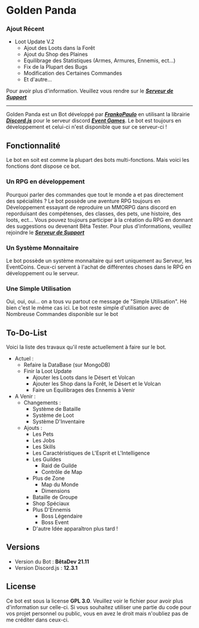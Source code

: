 # Golden Panda

### Ajout Récent
* Loot Update V.2
  * Ajout des Loots dans la Forêt
  * Ajout du Shop des Plaines
  * Equilibrage des Statistiques (Armes, Armures, Ennemis, ect...)
  * Fix de la Plupart des Bugs
  * Modification des Certaines Commandes
  * Et d'autre...  
  
Pour avoir plus d'information. Veuillez vous rendre sur le __*[Serveur de Support](https://discord.gg/uC4mvtBFct)*__

------


Golden Panda est un Bot développé par __*[FrankoPaulo](https://github.com/FrankoPaulo)*__ en utilisant la librairie __*[Discord.js](https://discord.js.org/#/)*__ pour le 
serveur discord __*[Event Games](https://discord.gg/55bTTYunK3)*__. Le bot est toujours en développement et celui-ci n'est disponible que sur ce serveur-ci !

## Fonctionnalité
Le bot en soit est comme la plupart des bots multi-fonctions. Mais voici les fonctions dont dispose ce bot.

### Un RPG en développement
Pourquoi parler des commandes que tout le monde a et pas directement des spécialités ? Le bot possède une aventure RPG toujours en Développement essayant de reproduire un MMORPG 
dans discord en reporduisant des compétenses, des classes, des pets, une histoire, des loots, ect... Vous pouvez toujours participer à la création du RPG en donnant des 
suggestions ou devenant Bêta Tester. Pour plus d'informations, veuillez rejoindre le __*[Serveur de Support](https://discord.gg/uC4mvtBFct)*__

### Un Système Monnaitaire
Le bot possède un système monnaitaire qui sert uniquement au Serveur, les EventCoins. Ceux-ci servent à l'achat de différentes choses dans le RPG en développement ou le serveur.

### Une Simple Utilisation
Oui, oui, oui... on a tous vu partout ce message de "Simple Utilisation". Hé bien c'est le même cas ici. Le bot reste simple d'utilisation avec de Nombreuse Commandes disponible 
sur le bot


## To-Do-List
Voici la liste des travaux qu'il reste actuellement à faire sur le bot.

* Actuel :
  * Refaire la DataBase (sur MongoDB)
  * Finir la Loot Update
    * Ajouter les Loots dans le Désert et Volcan
    * Ajouter les Shop dans la Forêt, le Désert et le Volcan
    * Faire un Equilibrages des Ennemis à Venir
* A Venir :
  * Changements :
    * Système de Bataille
    * Système de Loot
    * Système D'Inventaire
  * Ajouts :
    * Les Pets
    * Les Jobs
    * Les Skills
    * Les Caractéristiques de L'Esprit et L'Intelligence
    * Les Guildes
      * Raid de Guilde
      * Contrôle de Map
    * Plus de Zone
      * Map du Monde
      * Dimensions
    * Bataille de Groupe
    * Shop Spéciaux
    * Plus D'Ennemis
      * Boss Légendaire
      * Boss Event
    * D'autre Idée apparaîtron plus tard !
    
## Versions

- Version du Bot : __BêtaDev 21.11__
- Version Discord.js : __12.3.1__

## License
Ce bot est sous la license __GPL 3.0__. Veuillez voir le fichier <LICENSE> pour avoir plus d'information sur celle-ci. Si vous souhaitez utiliser une partie du code pour vos projet personnel ou public, vous en avez le droit mais n'oubliez pas de me créditer dans ceux-ci.

